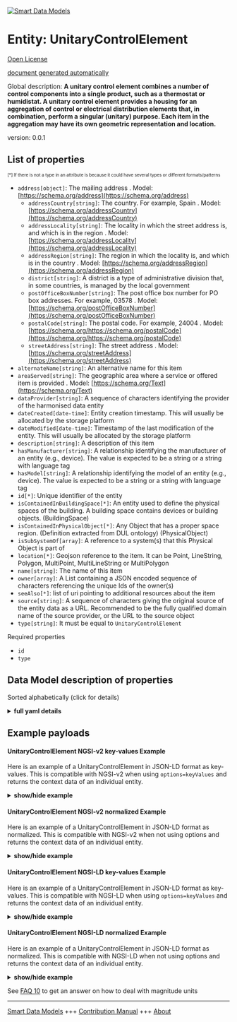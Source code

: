 <!-- 10-Header -->  
[![Smart Data Models](https://smartdatamodels.org/wp-content/uploads/2022/01/SmartDataModels_logo.png "Logo")](https://smartdatamodels.org)  
Entity: UnitaryControlElement  
=============================<!-- /10-Header -->  
<!-- 15-License -->  
[Open License](https://github.com/smart-data-models//dataModel.S4BLDG/blob/master/UnitaryControlElement/LICENSE.md)  
[document generated automatically](https://docs.google.com/presentation/d/e/2PACX-1vTs-Ng5dIAwkg91oTTUdt8ua7woBXhPnwavZ0FxgR8BsAI_Ek3C5q97Nd94HS8KhP-r_quD4H0fgyt3/pub?start=false&loop=false&delayms=3000#slide=id.gb715ace035_0_60)  
<!-- /15-License -->  
<!-- 20-Description -->  
Global description: **A unitary control element combines a number of control components into a single product, such as a thermostat or humidistat.  A unitary control element provides a housing for an aggregation of control or electrical distribution elements that, in combination, perform a singular (unitary) purpose. Each item in the aggregation may have its own geometric representation and location.**  
version: 0.0.1  
<!-- /20-Description -->  
<!-- 30-PropertiesList -->  

## List of properties  

<sup><sub>[*] If there is not a type in an attribute is because it could have several types or different formats/patterns</sub></sup>  
- `address[object]`: The mailing address  . Model: [https://schema.org/address](https://schema.org/address)	- `addressCountry[string]`: The country. For example, Spain  . Model: [https://schema.org/addressCountry](https://schema.org/addressCountry)  
	- `addressLocality[string]`: The locality in which the street address is, and which is in the region  . Model: [https://schema.org/addressLocality](https://schema.org/addressLocality)  
	- `addressRegion[string]`: The region in which the locality is, and which is in the country  . Model: [https://schema.org/addressRegion](https://schema.org/addressRegion)  
	- `district[string]`: A district is a type of administrative division that, in some countries, is managed by the local government    
	- `postOfficeBoxNumber[string]`: The post office box number for PO box addresses. For example, 03578  . Model: [https://schema.org/postOfficeBoxNumber](https://schema.org/postOfficeBoxNumber)  
	- `postalCode[string]`: The postal code. For example, 24004  . Model: [https://schema.org/https://schema.org/postalCode](https://schema.org/https://schema.org/postalCode)  
	- `streetAddress[string]`: The street address  . Model: [https://schema.org/streetAddress](https://schema.org/streetAddress)  
- `alternateName[string]`: An alternative name for this item  - `areaServed[string]`: The geographic area where a service or offered item is provided  . Model: [https://schema.org/Text](https://schema.org/Text)- `dataProvider[string]`: A sequence of characters identifying the provider of the harmonised data entity  - `dateCreated[date-time]`: Entity creation timestamp. This will usually be allocated by the storage platform  - `dateModified[date-time]`: Timestamp of the last modification of the entity. This will usually be allocated by the storage platform  - `description[string]`: A description of this item  - `hasManufacturer[string]`: A relationship identifying the manufacturer of an entity (e.g., device). The value is expected to be a string or a string with language tag  - `hasModel[string]`: A relationship identifying the model of an entity (e.g., device). The value is expected to be a string or a string with language tag  - `id[*]`: Unique identifier of the entity  - `isContainedInBuildingSpace[*]`: An entity used to define the physical spaces of the building. A building space contains devices or building objects. (BuildingSpace)  - `isContainedInPhysicalObject[*]`: Any Object that has a proper space region.  (Definition extracted from DUL ontology) (PhysicalObject)  - `isSubSystemOf[array]`: A reference to a system(s) that this Physical Object is part of  - `location[*]`: Geojson reference to the item. It can be Point, LineString, Polygon, MultiPoint, MultiLineString or MultiPolygon  - `name[string]`: The name of this item  - `owner[array]`: A List containing a JSON encoded sequence of characters referencing the unique Ids of the owner(s)  - `seeAlso[*]`: list of uri pointing to additional resources about the item  - `source[string]`: A sequence of characters giving the original source of the entity data as a URL. Recommended to be the fully qualified domain name of the source provider, or the URL to the source object  - `type[string]`: It must be equal to `UnitaryControlElement`  <!-- /30-PropertiesList -->  
<!-- 35-RequiredProperties -->  
Required properties  
- `id`  - `type`  <!-- /35-RequiredProperties -->  
<!-- 40-RequiredProperties -->  
<!-- /40-RequiredProperties -->  
<!-- 50-DataModelHeader -->  
## Data Model description of properties  
Sorted alphabetically (click for details)  
<!-- /50-DataModelHeader -->  
<!-- 60-ModelYaml -->  
<details><summary><strong>full yaml details</strong></summary>    
```yaml  
UnitaryControlElement:    
  description: 'A unitary control element combines a number of control components into a single product, such as a thermostat or humidistat.  A unitary control element provides a housing for an aggregation of control or electrical distribution elements that, in combination, perform a singular (unitary) purpose. Each item in the aggregation may have its own geometric representation and location.'    
  properties:    
    address:    
      description: The mailing address    
      properties:    
        addressCountry:    
          description: 'The country. For example, Spain'    
          type: string    
          x-ngsi:    
            model: https://schema.org/addressCountry    
            type: Property    
        addressLocality:    
          description: 'The locality in which the street address is, and which is in the region'    
          type: string    
          x-ngsi:    
            model: https://schema.org/addressLocality    
            type: Property    
        addressRegion:    
          description: 'The region in which the locality is, and which is in the country'    
          type: string    
          x-ngsi:    
            model: https://schema.org/addressRegion    
            type: Property    
        district:    
          description: 'A district is a type of administrative division that, in some countries, is managed by the local government'    
          type: string    
          x-ngsi:    
            type: Property    
        postOfficeBoxNumber:    
          description: 'The post office box number for PO box addresses. For example, 03578'    
          type: string    
          x-ngsi:    
            model: https://schema.org/postOfficeBoxNumber    
            type: Property    
        postalCode:    
          description: 'The postal code. For example, 24004'    
          type: string    
          x-ngsi:    
            model: https://schema.org/https://schema.org/postalCode    
            type: Property    
        streetAddress:    
          description: The street address    
          type: string    
          x-ngsi:    
            model: https://schema.org/streetAddress    
            type: Property    
        streetNr:    
          description: Number identifying a specific property on a public street    
          type: string    
          x-ngsi:    
            type: Property    
      type: object    
      x-ngsi:    
        model: https://schema.org/address    
        type: Property    
    alternateName:    
      description: An alternative name for this item    
      type: string    
      x-ngsi:    
        type: Property    
    areaServed:    
      description: The geographic area where a service or offered item is provided    
      type: string    
      x-ngsi:    
        model: https://schema.org/Text    
        type: Property    
    dataProvider:    
      description: A sequence of characters identifying the provider of the harmonised data entity    
      type: string    
      x-ngsi:    
        type: Property    
    dateCreated:    
      description: Entity creation timestamp. This will usually be allocated by the storage platform    
      format: date-time    
      type: string    
      x-ngsi:    
        type: Property    
    dateModified:    
      description: Timestamp of the last modification of the entity. This will usually be allocated by the storage platform    
      format: date-time    
      type: string    
      x-ngsi:    
        type: Property    
    description:    
      description: A description of this item    
      type: string    
      x-ngsi:    
        type: Property    
    hasManufacturer:    
      description: 'A relationship identifying the manufacturer of an entity (e.g., device). The value is expected to be a string or a string with language tag'    
      type: string    
      x-ngsi:    
        type: Property    
    hasModel:    
      description: 'A relationship identifying the model of an entity (e.g., device). The value is expected to be a string or a string with language tag'    
      type: string    
      x-ngsi:    
        type: Property    
    id:    
      anyOf:    
        - description: Identifier format of any NGSI entity    
          maxLength: 256    
          minLength: 1    
          pattern: ^[\w\-\.\{\}\$\+\*\[\]`|~^@!,:\\]+$    
          type: string    
          x-ngsi:    
            type: Property    
        - description: Identifier format of any NGSI entity    
          format: uri    
          type: string    
          x-ngsi:    
            type: Property    
      description: Unique identifier of the entity    
      x-ngsi:    
        type: Property    
    isContainedInBuildingSpace:    
      anyOf:    
        - description: Identifier format of any NGSI entity    
          maxLength: 256    
          minLength: 1    
          pattern: ^[\w\-\.\{\}\$\+\*\[\]`|~^@!,:\\]+$    
          type: string    
          x-ngsi:    
            type: Property    
        - description: Identifier format of any NGSI entity    
          format: uri    
          type: string    
          x-ngsi:    
            type: Property    
      description: An entity used to define the physical spaces of the building. A building space contains devices or building objects. (BuildingSpace)    
      x-ngsi:    
        type: Property    
    isContainedInPhysicalObject:    
      anyOf:    
        - description: Identifier format of any NGSI entity    
          maxLength: 256    
          minLength: 1    
          pattern: ^[\w\-\.\{\}\$\+\*\[\]`|~^@!,:\\]+$    
          type: string    
          x-ngsi:    
            type: Property    
        - description: Identifier format of any NGSI entity    
          format: uri    
          type: string    
          x-ngsi:    
            type: Property    
      description: Any Object that has a proper space region.  (Definition extracted from DUL ontology) (PhysicalObject)    
      x-ngsi:    
        type: Property    
    isSubSystemOf:    
      description: A reference to a system(s) that this Physical Object is part of    
      items:    
        anyOf:    
          - description: Identifier format of any NGSI entity    
            maxLength: 256    
            minLength: 1    
            pattern: ^[\w\-\.\{\}\$\+\*\[\]`|~^@!,:\\]+$    
            type: string    
            x-ngsi:    
              type: Property    
          - description: Identifier format of any NGSI entity    
            format: uri    
            type: string    
            x-ngsi:    
              type: Property    
        description: Unique identifier of the entity    
        x-ngsi:    
          type: Property    
      type: array    
      x-ngsi:    
        type: Relationship    
    location:    
      description: 'Geojson reference to the item. It can be Point, LineString, Polygon, MultiPoint, MultiLineString or MultiPolygon'    
      oneOf:    
        - description: Geojson reference to the item. Point    
          properties:    
            bbox:    
              items:    
                type: number    
              minItems: 4    
              type: array    
            coordinates:    
              items:    
                type: number    
              minItems: 2    
              type: array    
            type:    
              enum:    
                - Point    
              type: string    
          required:    
            - type    
            - coordinates    
          title: GeoJSON Point    
          type: object    
          x-ngsi:    
            type: GeoProperty    
        - description: Geojson reference to the item. LineString    
          properties:    
            bbox:    
              items:    
                type: number    
              minItems: 4    
              type: array    
            coordinates:    
              items:    
                items:    
                  type: number    
                minItems: 2    
                type: array    
              minItems: 2    
              type: array    
            type:    
              enum:    
                - LineString    
              type: string    
          required:    
            - type    
            - coordinates    
          title: GeoJSON LineString    
          type: object    
          x-ngsi:    
            type: GeoProperty    
        - description: Geojson reference to the item. Polygon    
          properties:    
            bbox:    
              items:    
                type: number    
              minItems: 4    
              type: array    
            coordinates:    
              items:    
                items:    
                  items:    
                    type: number    
                  minItems: 2    
                  type: array    
                minItems: 4    
                type: array    
              type: array    
            type:    
              enum:    
                - Polygon    
              type: string    
          required:    
            - type    
            - coordinates    
          title: GeoJSON Polygon    
          type: object    
          x-ngsi:    
            type: GeoProperty    
        - description: Geojson reference to the item. MultiPoint    
          properties:    
            bbox:    
              items:    
                type: number    
              minItems: 4    
              type: array    
            coordinates:    
              items:    
                items:    
                  type: number    
                minItems: 2    
                type: array    
              type: array    
            type:    
              enum:    
                - MultiPoint    
              type: string    
          required:    
            - type    
            - coordinates    
          title: GeoJSON MultiPoint    
          type: object    
          x-ngsi:    
            type: GeoProperty    
        - description: Geojson reference to the item. MultiLineString    
          properties:    
            bbox:    
              items:    
                type: number    
              minItems: 4    
              type: array    
            coordinates:    
              items:    
                items:    
                  items:    
                    type: number    
                  minItems: 2    
                  type: array    
                minItems: 2    
                type: array    
              type: array    
            type:    
              enum:    
                - MultiLineString    
              type: string    
          required:    
            - type    
            - coordinates    
          title: GeoJSON MultiLineString    
          type: object    
          x-ngsi:    
            type: GeoProperty    
        - description: Geojson reference to the item. MultiLineString    
          properties:    
            bbox:    
              items:    
                type: number    
              minItems: 4    
              type: array    
            coordinates:    
              items:    
                items:    
                  items:    
                    items:    
                      type: number    
                    minItems: 2    
                    type: array    
                  minItems: 4    
                  type: array    
                type: array    
              type: array    
            type:    
              enum:    
                - MultiPolygon    
              type: string    
          required:    
            - type    
            - coordinates    
          title: GeoJSON MultiPolygon    
          type: object    
          x-ngsi:    
            type: GeoProperty    
      x-ngsi:    
        type: GeoProperty    
    name:    
      description: The name of this item    
      type: string    
      x-ngsi:    
        type: Property    
    owner:    
      description: A List containing a JSON encoded sequence of characters referencing the unique Ids of the owner(s)    
      items:    
        anyOf:    
          - description: Identifier format of any NGSI entity    
            maxLength: 256    
            minLength: 1    
            pattern: ^[\w\-\.\{\}\$\+\*\[\]`|~^@!,:\\]+$    
            type: string    
            x-ngsi:    
              type: Property    
          - description: Identifier format of any NGSI entity    
            format: uri    
            type: string    
            x-ngsi:    
              type: Property    
        description: Unique identifier of the entity    
        x-ngsi:    
          type: Property    
      type: array    
      x-ngsi:    
        type: Property    
    seeAlso:    
      description: list of uri pointing to additional resources about the item    
      oneOf:    
        - items:    
            format: uri    
            type: string    
          minItems: 1    
          type: array    
        - format: uri    
          type: string    
      x-ngsi:    
        type: Property    
    source:    
      description: 'A sequence of characters giving the original source of the entity data as a URL. Recommended to be the fully qualified domain name of the source provider, or the URL to the source object'    
      type: string    
      x-ngsi:    
        type: Property    
    type:    
      description: It must be equal to `UnitaryControlElement`    
      enum:    
        - UnitaryControlElement    
      type: string    
      x-ngsi:    
        type: Property    
  required:    
    - id    
    - type    
  type: object    
  x-derived-from: "https://saref.etsi.org/saref4bldg/v1.1.2/#s4bldg:UnitaryControlElement"    
  x-disclaimer: 'Redistribution and use in source and binary forms, with or without modification, are permitted  provided that the license conditions are met. Copyleft (c) 2022 Contributors to Smart Data Models Program'    
  x-license-url: https://github.com/smart-data-models/dataModel.S4BLDG/blob/master/UnitaryControlElement/LICENSE.md    
  x-model-schema: https://smart-data-models.github.com/dataModel.SAREF4BLDG/UnitaryControlElement/schema.json    
  x-model-tags: SAREF UnitaryControlElement    
  x-version: 0.0.1    
```  
</details>    
<!-- /60-ModelYaml -->  
<!-- 70-MiddleNotes -->  
<!-- /70-MiddleNotes -->  
<!-- 80-Examples -->  
## Example payloads    
#### UnitaryControlElement NGSI-v2 key-values Example    
Here is an example of a UnitaryControlElement in JSON-LD format as key-values. This is compatible with NGSI-v2 when  using `options=keyValues` and returns the context data of an individual entity.  
<details><summary><strong>show/hide example</strong></summary>    
```json  
{  
  "id": "urn:ngsi-ld:UnitaryControlElement:9b0091cc-67a4-4ee5-9897-0003eee7a3aa",  
  "type": "UnitaryControlElement",  
  "isContainedInBuildingSpace": "urn:ngsi-ld:BuildingSpace:24bf0631-f744-4194-bdf5-def458f3ba69",  
  "isContainedInPhysicalObject": "urn:ngsi-ld:PhysicalObject:5dce9d0b-6e08-42e1-a51a-7ef621a04bbe",  
  "isSubSystemOf": [  
    "urn:ngsi-ld:System:79c4846e-e92e-4a08-b330-d1bee78542b5",  
    "urn:ngsi-ld:System:7744a54d-7f3f-46f7-bb9d-9a63eeb42d21",  
    "urn:ngsi-ld:System:e0468a21-2fb0-45b9-be57-a15df4734b9c"  
  ],  
  "hasManufacturer": "UnitaryControlElement Company Inc.",  
  "hasModel": "UnitaryControlElement 0.1.2",  
  "dateCreated": "2023-01-26T07:59:17Z",  
  "dateModified": "2023-01-26T06:48:06Z",  
  "source": "Import",  
  "name": "UnitaryControlElement",  
  "alternateName": "UnitaryControlElement type 2",  
  "description": "UnitaryControlElement of limited UnitaryControlElement types",  
  "dataProvider": "IFC file"  
}  
```  
</details>  
#### UnitaryControlElement NGSI-v2 normalized Example    
Here is an example of a UnitaryControlElement in JSON-LD format as normalized. This is compatible with NGSI-v2 when not using options and returns the context data of an individual entity.  
<details><summary><strong>show/hide example</strong></summary>    
```json  
{  
  "id": "urn:ngsi-ld:UnitaryControlElement:c84da314-c30d-44b5-b771-d76d46dcdb99",  
  "type": "UnitaryControlElement",  
  "isContainedInBuildingSpace": {  
    "type": "URL",  
    "value": "urn:ngsi-ld:BuildingSpace:a04769fb-fa20-497e-b7d0-2c654a1cd175"  
  },  
  "isContainedInPhysicalObject": {  
    "type": "URL",  
    "value": "urn:ngsi-ld:PhysicalObject:64da82f5-692e-4e35-8455-8875b528bd2d"  
  },  
  "isSubSystemOf": {  
    "type": "array",  
    "value": [  
      {  
        "type": "URL",  
        "value": "urn:ngsi-ld:System:ca9a9e7a-ed2d-40d3-8522-59bea2ce734f"  
      },  
      {  
        "type": "URL",  
        "value": "urn:ngsi-ld:System:092a9dd6-2c61-4a96-8bcd-1f9f636265a0"  
      },  
      {  
        "type": "URL",  
        "value": "urn:ngsi-ld:System:d4d65fa2-766f-4e47-bc86-feb9d1d97a81"  
      }  
    ]  
  },  
  "hasManufacturer": {  
    "type": "Text",  
    "value": "UnitaryControlElement Company Inc."  
  },  
  "hasModel": {  
    "type": "Text",  
    "value": "UnitaryControlElement 0.1.2"  
  },  
  "dateCreated": {  
    "type": "DateTime",  
    "value": "2023-01-25T22:08:29.4344968+01:00"  
  },  
  "dateModified": {  
    "type": "DateTime",  
    "value": "2023-01-26T10:21:30.9945735+01:00"  
  },  
  "source": {  
    "type": "Text",  
    "value": "Import"  
  },  
  "name": {  
    "type": "Text",  
    "value": "UnitaryControlElement"  
  },  
  "alternateName": {  
    "type": "Text",  
    "value": "UnitaryControlElement type 2"  
  },  
  "description": {  
    "type": "Text",  
    "value": "UnitaryControlElement of limited UnitaryControlElement types"  
  },  
  "dataProvider": {  
    "type": "Text",  
    "value": "IFC file"  
  }  
}  
```  
</details>  
#### UnitaryControlElement NGSI-LD key-values Example    
Here is an example of a UnitaryControlElement in JSON-LD format as key-values. This is compatible with NGSI-LD when  using `options=keyValues` and returns the context data of an individual entity.  
<details><summary><strong>show/hide example</strong></summary>    
```json  
{  
  "id": "urn:ngsi-ld:UnitaryControlElement:240a91ac-96f1-442e-8184-325d360bfeaa",  
  "type": "UnitaryControlElement",  
  "isContainedInBuildingSpace": "urn:ngsi-ld:BuildingSpace:0f0dae53-507c-46b8-9652-417a9b85118c",  
  "isContainedInPhysicalObject": "urn:ngsi-ld:PhysicalObject:d2ef380f-dd2f-416a-842b-e9edaec6477e",  
  "isSubSystemOf": [  
    "urn:ngsi-ld:System:d419231f-a58e-4cf4-8ab4-0d8cb3979026",  
    "urn:ngsi-ld:System:0bd1035c-e8ad-45c2-8358-3ac3885fb48f",  
    "urn:ngsi-ld:System:16151825-9a3e-4fd1-a31a-275d7d74588a"  
  ],  
  "hasManufacturer": "UnitaryControlElement Company Inc.",  
  "hasModel": "UnitaryControlElement 0.1.2",  
  "dateCreated": "2023-01-25T16:01:16Z",  
  "dateModified": "2023-01-25T18:51:09Z",  
  "source": "Import",  
  "name": "UnitaryControlElement",  
  "alternateName": "UnitaryControlElement type 2",  
  "description": "UnitaryControlElement of limited UnitaryControlElement types",  
  "dataProvider": "IFC file",  
  "@context": [  
    "https://raw.githubusercontent.com/smart-data-models/dataModel.S4BLDG/master/context.jsonld",  
    "https://uri.etsi.org/ngsi-ld/v1/ngsi-ld-core-context.jsonld"  
  ]  
}  
```  
</details>  
#### UnitaryControlElement NGSI-LD normalized Example    
Here is an example of a UnitaryControlElement in JSON-LD format as normalized. This is compatible with NGSI-LD when not using options and returns the context data of an individual entity.  
<details><summary><strong>show/hide example</strong></summary>    
```json  
{  
  "id": "urn:ngsi-ld:UnitaryControlElement:6e5343a3-0c93-4a64-9e20-5c9d682c9b09",  
  "type": "UnitaryControlElement",  
  "isContainedInBuildingSpace": {  
    "type": "Relationship",  
    "object": "urn:ngsi-ld:BuildingSpace:3c70c2ee-eacd-4141-a8eb-8059ad543d83"  
  },  
  "isContainedInPhysicalObject": {  
    "type": "Relationship",  
    "object": "urn:ngsi-ld:PhysicalObject:154c01a9-25e7-4c1e-84c9-3551c8b546c4"  
  },  
  "isSubSystemOf": [  
    {  
      "type": "Relationship",  
      "object": "urn:ngsi-ld:System:025947da-781f-4c60-bf99-633a2b421de0"  
    },  
    {  
      "type": "Relationship",  
      "object": "urn:ngsi-ld:System:9d4d3b16-a69f-48e6-a30e-78538ebb8383"  
    },  
    {  
      "type": "Relationship",  
      "object": "urn:ngsi-ld:System:31c054bd-c83d-441e-8527-44d30a44a698"  
    }  
  ],  
  "hasManufacturer": {  
    "type": "Property",  
    "value": "UnitaryControlElement Company Inc."  
  },  
  "hasModel": {  
    "type": "Property",  
    "value": "UnitaryControlElement 0.1.2"  
  },  
  "dateCreated": {  
    "type": "Property",  
    "value": "2023-01-26T05:50:48Z"  
  },  
  "dateModified": {  
    "type": "Property",  
    "value": "2023-01-26T05:44:54Z"  
  },  
  "source": {  
    "type": "Property",  
    "value": "Import"  
  },  
  "name": {  
    "type": "Property",  
    "value": "UnitaryControlElement"  
  },  
  "alternateName": {  
    "type": "Property",  
    "value": "UnitaryControlElement type 2"  
  },  
  "description": {  
    "type": "Property",  
    "value": "UnitaryControlElement of limited UnitaryControlElement types"  
  },  
  "dataProvider": {  
    "type": "Property",  
    "value": "IFC file"  
  },  
  "@context": [  
    "https://raw.githubusercontent.com/smart-data-models/dataModel.S4BLDG/master/context.jsonld",  
    "https://uri.etsi.org/ngsi-ld/v1/ngsi-ld-core-context.jsonld"  
  ]  
}  
```  
</details><!-- /80-Examples -->  
<!-- 90-FooterNotes -->  
<!-- /90-FooterNotes -->  
<!-- 95-Units -->  
See [FAQ 10](https://smartdatamodels.org/index.php/faqs/) to get an answer on how to deal with magnitude units  
<!-- /95-Units -->  
<!-- 97-LastFooter -->  
---  
[Smart Data Models](https://smartdatamodels.org) +++ [Contribution Manual](https://bit.ly/contribution_manual) +++ [About](https://bit.ly/Introduction_SDM)<!-- /97-LastFooter -->  
